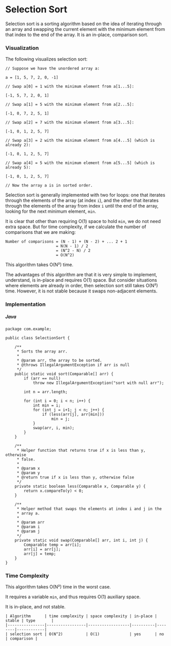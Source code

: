# Selection Sort

Selection sort is a sorting algorithm based on the idea of iterating through
an array and swapping the current element with the minimum element from that
index to the end of the array. It is an in-place, comparison sort.

### Visualization

The following visualizes selection sort:

```
// Suppose we have the unordered array a:

a = [1, 5, 7, 2, 0, -1]

// Swap a[0] = 1 with the minimum element from a[1...5]:

[-1, 5, 7, 2, 0, 1]

// Swap a[1] = 5 with the minimum element from a[2...5]:

[-1, 0, 7, 2, 5, 1]

// Swap a[2] = 7 with the minimum element from a[3...5]:

[-1, 0, 1, 2, 5, 7]

// Swap a[3] = 2 with the minimum element from a[4...5] (which is already 2):

[-1, 0, 1, 2, 5, 7]

// Swap a[4] = 5 with the minimum element from a[5...5] (which is already 5):

[-1, 0, 1, 2, 5, 7]

// Now the array a is in sorted order.
```

Selection sort is generally implemented with two for loops: one that iterates 
through the elements of the array (at index `i`), and the other that iterates 
through the elements of the array from index `i` until the end of the array, 
looking for the next minimum element, `min`.

It is clear that other than requiring O(1) space to hold `min`, we do not need 
extra space. But for time complexity, if we calculate the number of comparisons 
that we are making:

```
Number of comparisons = (N - 1) + (N - 2) + ... 2 + 1
                      = N(N - 1) / 2
                      = (N^2 - N) / 2
                      = O(N^2)
```

This algorithm takes O(N&#178;) time.

The advantages of this algorithm are that it is very simple to implement, 
understand, is in-place and requires O(1) space. But consider situations where 
elements are already in order, then selection sort still takes O(N&#178;) time.
However, it is not stable because it swaps non-adjacent elements.

### Implementation

##### Java

```
package com.example;

public class SelectionSort {

    /**
     * Sorts the array arr.
     *
     * @param arr, the array to be sorted.
     * @throws IllegalArgumentException if arr is null
     */
    public static void sort(Comparable[] arr) {
        if (arr == null)
            throw new IllegalArgumentException("sort with null arr");

        int n = arr.length;

        for (int i = 0; i < n; i++) {
            int min = i;
            for (int j = i+1; j < n; j++) {
                if (less(arr[j], arr[min]))
                    min = j;
            }
            swap(arr, i, min);
        }
    }

    /**
     * Helper function that returns true if x is less than y, otherwise
     * false.
     *
     * @param x
     * @param y
     * @return true if x is less than y, otherwise false
     */
    private static boolean less(Comparable x, Comparable y) {
        return x.compareTo(y) < 0;
    }

    /**
     * Helper method that swaps the elements at index i and j in the
     * array a.
     *
     * @param arr
     * @param i
     * @param j
     */
    private static void swap(Comparable[] arr, int i, int j) {
        Comparable temp = arr[i];
        arr[i] = arr[j];
        arr[j] = temp;
    }
}
```

### Time Complexity

This algorithm takes O(N&#178;) time in the worst case.

It requires a variable `min`, and thus requires O(1) auxiliary space.

It is in-place, and not stable.

```
| Algorithm      | time complexity | space complexity | in-place | stable | type       |
|----------------|-----------------|------------------|----------|--------|------------|
| selection sort | O(N^2)          | O(1)             | yes      | no     | comparison |
```